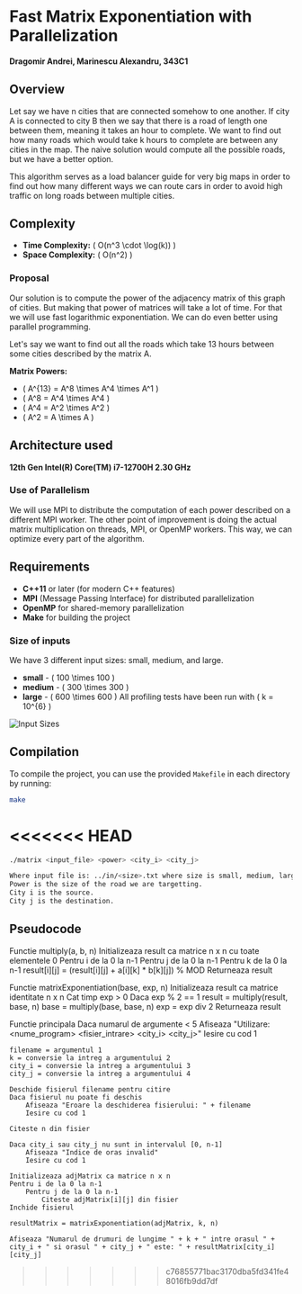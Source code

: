# Fast Matrix Exponentiation with Parallelization

#### Dragomir Andrei, Marinescu Alexandru, 343C1

## Overview

Let say we have n cities that are connected somehow to one another. If city A is connected to city B then we say that there is a road of length one between them, meaning it takes an hour to complete. We want to find out how many roads which would take k hours to complete are between any cities in the map. The naive solution would compute all the possible roads, but we have a better option.

This algorithm serves as a load balancer guide for very big maps in order to find out how many different ways we can route cars in order to avoid high traffic on long roads between multiple cities.

## Complexity

- **Time Complexity:** \( O(n^3 \cdot \log(k)) \)
- **Space Complexity:** \( O(n^2) \)

### Proposal

Our solution is to compute the power of the adjacency matrix of this graph of cities. But making that power of matrices will take a lot of time. For that we will use fast logarithmic exponentiation. We can do even better using parallel programming.

Let's say we want to find out all the roads which take 13 hours between some cities described by the matrix A.

**Matrix Powers:**

- \( A^{13} = A^8 \times A^4 \times A^1 \)
- \( A^8 = A^4 \times A^4 \)
- \( A^4 = A^2 \times A^2 \)
- \( A^2 = A \times A \)

## Architecture used

**12th Gen Intel(R) Core(TM) i7-12700H 2.30 GHz**

### Use of Parallelism

We will use MPI to distribute the computation of each power described on a different MPI worker. The other point of improvement is doing the actual matrix multiplication on threads, MPI, or OpenMP workers. This way, we can optimize every part of the algorithm.

## Requirements

- **C++11** or later (for modern C++ features)
- **MPI** (Message Passing Interface) for distributed parallelization
- **OpenMP** for shared-memory parallelization
- **Make** for building the project

### Size of inputs

We have 3 different input sizes: small, medium, and large.

- **small** - \( 100 \times 100 \)
- **medium** - \( 300 \times 300 \)
- **large** - \( 600 \times 600 \)
  All profiling tests have been run with \( k = 10^{6} \)

![Input Sizes](serial/output.png)

## Compilation

To compile the project, you can use the provided `Makefile` in each directory by running:

```bash
make
```
<<<<<<< HEAD
=======

```bash
./matrix <input_file> <power> <city_i> <city_j>
```

```bash
Where input file is: ../in/<size>.txt where size is small, medium, large.
Power is the size of the road we are targetting.
City i is the source.
City j is the destination.
```

## Pseudocode

Functie multiply(a, b, n)
    Initializeaza result ca matrice n x n cu toate elementele 0
    Pentru i de la 0 la n-1
        Pentru j de la 0 la n-1
            Pentru k de la 0 la n-1
                result[i][j] = (result[i][j] + a[i][k] * b[k][j]) % MOD
    Returneaza result

Functie matrixExponentiation(base, exp, n)
    Initializeaza result ca matrice identitate n x n
    Cat timp exp > 0
        Daca exp % 2 == 1
            result = multiply(result, base, n)
        base = multiply(base, base, n)
        exp = exp div 2
    Returneaza result

Functie principala
    Daca numarul de argumente < 5
        Afiseaza "Utilizare: <nume_program> <fisier_intrare> <putere> <city_i> <city_j>"
        Iesire cu cod 1

    filename = argumentul 1
    k = conversie la intreg a argumentului 2
    city_i = conversie la intreg a argumentului 3
    city_j = conversie la intreg a argumentului 4

    Deschide fisierul filename pentru citire
    Daca fisierul nu poate fi deschis
        Afiseaza "Eroare la deschiderea fisierului: " + filename
        Iesire cu cod 1

    Citeste n din fisier

    Daca city_i sau city_j nu sunt in intervalul [0, n-1]
        Afiseaza "Indice de oras invalid"
        Iesire cu cod 1

    Initializeaza adjMatrix ca matrice n x n
    Pentru i de la 0 la n-1
        Pentru j de la 0 la n-1
            Citeste adjMatrix[i][j] din fisier
    Inchide fisierul

    resultMatrix = matrixExponentiation(adjMatrix, k, n)

    Afiseaza "Numarul de drumuri de lungime " + k + " intre orasul " + city_i + " si orasul " + city_j + " este: " + resultMatrix[city_i][city_j]
>>>>>>> c76855771bac3170dba5fd341fe48016fb9dd7df

